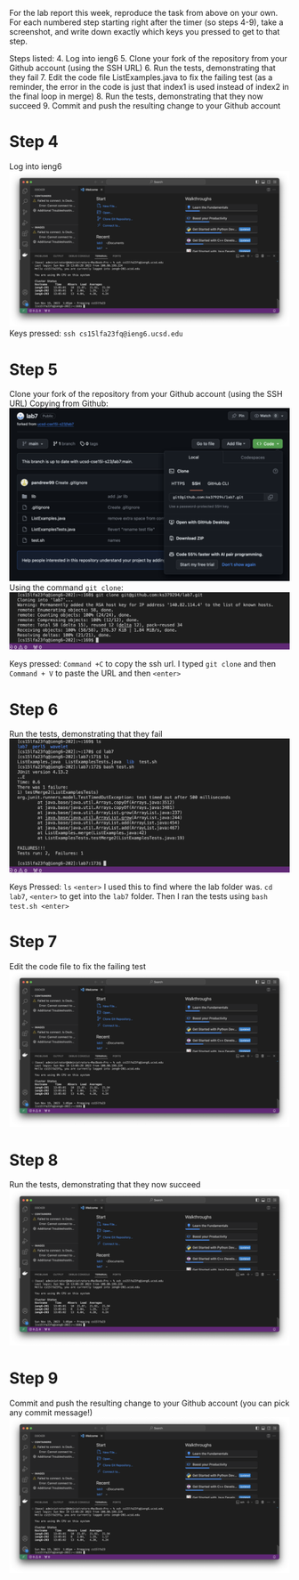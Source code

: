 For the lab report this week, reproduce the task from above on your own. For each numbered step starting right after the timer (so steps 4-9), take a screenshot, and write down exactly which keys you pressed to get to that step. 

Steps listed:
4. Log into ieng6
5. Clone your fork of the repository from your Github account (using the SSH URL)
6. Run the tests, demonstrating that they fail
7. Edit the code file ListExamples.java to fix the failing test (as a reminder, the error in the code is just that index1 is used instead of index2 in the final loop in merge)
8. Run the tests, demonstrating that they now succeed
9. Commit and push the resulting change to your Github account

# Step 4
Log into ieng6
![login.png](login.png)
Keys pressed: `ssh cs15lfa23fq@ieng6.ucsd.edu`

# Step 5
Clone your fork of the repository from your Github account (using the SSH URL)
Copying from Github:
![ssh_url.png](ssh_url.png)
Using the command `git clone`:
![git_clone.png](git_clone.png)

Keys pressed: `Command +C` to copy the ssh url. I typed `git clone` and then `Command + V` to paste the URL and then `<enter>`

# Step 6
Run the tests, demonstrating that they fail
![tests_failing.png](tests_failing.png)

Keys Pressed: `ls` `<enter>` I used this to find where the lab folder was. `cd lab7`, `<enter>` to get into the `lab7` folder.
Then I ran the tests using `bash test.sh <enter>`

# Step 7
Edit the code file to fix the failing test
![login.png](login.png)

# Step 8
Run the tests, demonstrating that they now succeed
![login.png](login.png)


# Step 9
Commit and push the resulting change to your Github account (you can pick any commit message!)
![login.png](login.png)
